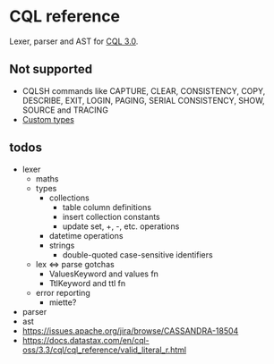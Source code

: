 # CQL reference

Lexer, parser and AST for [CQL 3.0](https://cassandra.apache.org/doc/stable/cassandra/cql/index.html).

## Not supported

- CQLSH commands like CAPTURE, CLEAR, CONSISTENCY, COPY, DESCRIBE, EXIT, LOGIN, PAGING, SERIAL CONSISTENCY, SHOW, SOURCE and TRACING
- [Custom types](https://cassandra.apache.org/doc/stable/cassandra/cql/types.html#custom-types)

## todos

- lexer
  - maths
  - types
    - collections
      - table column definitions
      - insert collection constants
      - update set, +, -, etc. operations
    - datetime operations
    - strings
      - double-quoted case-sensitive identifiers
  - lex <=> parse gotchas
    - ValuesKeyword and values fn
    - TtlKeyword and ttl fn
  - error reporting
    - miette?
- parser
- ast
- https://issues.apache.org/jira/browse/CASSANDRA-18504
- https://docs.datastax.com/en/cql-oss/3.3/cql/cql_reference/valid_literal_r.html
